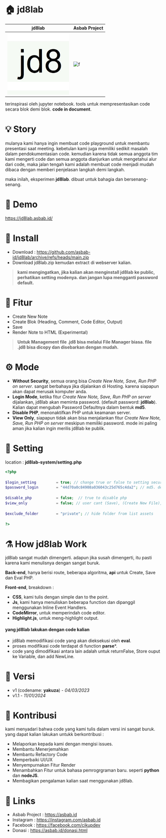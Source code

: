 # 🏠 jd8lab
| jd8lab | Asbab Project	|
| ------------  | ------------ |
|<img src="https://github.com/asbab-id/jd8lab/blob/main/jd8_system/jd8.jpg?raw=true" width="200" />|![f](https://avatars.githubusercontent.com/u/126409850?s=200&v=4)

terinspirasi oleh jupyter notebook.  tools untuk mempresentasikan code secara blok demi blok. **code in document**.

# 💡 Story
mulanya kami hanya ingin membuat code playground untuk membantu presentasi saat meeting. kebetulan kami juga memiliki sedikit masalah dalam pendokumentasian code. kemudian karena tidak semua anggota tim kami mengerti code dan semua anggota dianjurkan untuk mengetahui alur dari code, maka jalan tengah kami adalah membuat code menjadi mudah dibaca dengan memberi penjelasan  langkah demi langkah.

maka inilah,  eksperimen **jd8lab**.  dibuat untuk bahagia dan bersenang-senang.

# 🎹 Demo
https://jd8lab.asbab.id/

# 🌠 Install
- Download : https://github.com/asbab-id/jd8lab/archive/refs/heads/main.zip
- Download jd8lab.zip kemudan extract di webserver kalian.

> **kami mengingatkan, jika kalian akan menginstall jd8lab ke public, perhatikan setting modenya. dan jangan lupa mengganti password default.**

# 🎉 Fitur
- Create New Note
- Create Blok (Heading, Comment, Code Editor, Output)
- Save
- Render Note to HTML (Experimental)
> **Untuk Management file .jd8 bisa melalui File Manager biasa. file .jd8 bisa dicopy dan disebarkan dengan mudah.**

# ⚙️ Mode
- **Without Security**,  semua orang bisa *Create New Note, Save, Run PHP on server*.  sangat berbahaya jika dijalankan di Hosting. karena siapapun akan dapat merusak komputer anda.
- **Login Mode**, ketika fitur *Create New Note, Save, Run PHP on server* dijalankan, jd8lab akan meminta password. (default password: **jd8lab**). Kalian dapat mengubah Password Defaultnya dalam bentuk **md5**.
- **Disable PHP**, menonaktifkan PHP untuk keamanan server.
- **View Only**, siapapun tidak akan bisa menjalankan fitur *Create New Note, Save, Run PHP on server* meskipun memiliki password. mode ini paling aman jika kalian ingin merilis jd8lab ke publik.

# 🔧 Setting
location : **jd8lab-system/setting.php**
```php
<?php

$login_setting         = true; // change true or false to setting secure jd8lab
$password_login        = "44d70a0c84908a036043c25d765c4da2"; // md5. default = jd8lab

$disable_php           = false;  // true to disable php
$view_only             = false; // user cant (Save), (Create New File), (evalPhp)

$exclude_folder        = "private"; // hide folder from list assets

?>
```

#  ⚗️ How jd8lab Work
jd8lab sangat mudah dimengerti. adapun jika susah dimengerti, itu pasti karena kami menulisnya dengan sangat buruk.

**Back-end**, hanya berisi route, beberapa algoritma, **api** untuk Create, Save dan Eval PHP.

**Front-end**, breakdown  :
- **CSS**, kami tulis dengan simple dan to the point.
- **Js**, kami hanya menuliskan beberapa function dan dipanggil menggunakan Inline Event Handlers. 
- **CodeMirror**, untuk memperindah code editor.
- **Highlight.js**, untuk meng-highlight output.


#### yang jd8lab lakukan dengan code kalian
- jd8lab memodifikasi code yang akan dieksekusi oleh **eval**.
- proses modifikasi code terdapat di function **parse***.
- code yang dimodifikasi antara lain adalah untuk returnFalse, Store ouput ke Variable, dan add NewLine.

# 📂 Versi
 - v1 (codename: **yakuza**) - *04/03/2023*
 - v1.1 - *11/01/2024*


# 🎀 Kontribusi
kami menyadari bahwa code yang kami tulis dalam versi ini sangat buruk. yang dapat kalian lakukan untukk berkontribusi :
- Melaporkan kepada kami dengan mengisi issues.
- Membantu Menerjemahkan
- Membantu Refactory Code
- Memperbaiki UI/UX
- Menyempurnakan Fitur Render
- Menambahkan Fitur untuk bahasa pemrogrgraman baru. seperti **python** dan **nodeJS**.
- Membagikan pengalaman kalian saat menggunakan jd8lab.


# 🔗 Links
- Asbab Project : https://asbab.id
- Instagram : https://instagram.com/asbab.id
- Facebook : https://facebook.com/cikupdev
- Donasi : https://asbab.id/donasi.html
